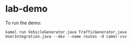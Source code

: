 # lab-demo

To run the demo:

```
kamel run VehicleGenerator.java TrafficGenerator.java UserIntegration.java --dev --name routes -d camel-csv
```